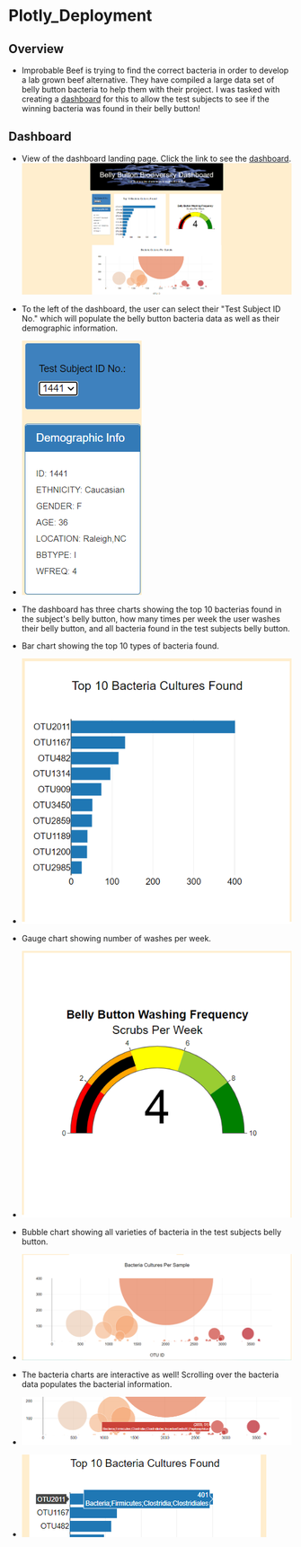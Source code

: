 # Plotly_Deployment

## Overview
* Improbable Beef is trying to find the correct bacteria in order to develop a lab grown beef alternative. They have compiled a large data set of belly button bacteria to help them with their project. I was tasked with creating a [dashboard](https://bryantklewer.github.io/plotly_deployment/) for this to allow the test subjects to see if the winning bacteria was found in their belly button!

## Dashboard
* View of the dashboard landing page. Click the link to see the [dashboard](https://bryantklewer.github.io/plotly_deployment/).
![home_page](https://github.com/BryantKlewer/plotly_deployment/blob/main/Screen_Shots/home_page.png)

* To the left of the dashboard, the user can select their "Test Subject ID No." which will populate the belly button bacteria data as well as their demographic information. 
* ![test_subject_data](https://github.com/BryantKlewer/plotly_deployment/blob/main/Screen_Shots/test_subject_data.png)

* The dashboard has three charts showing the top 10 bacterias found in the subject's belly button, how many times per week the user washes their belly button, and all bacteria found in the test subjects belly button. 
* Bar chart showing the top 10 types of bacteria found.
* ![top_cultures_found](https://github.com/BryantKlewer/plotly_deployment/blob/main/Screen_Shots/top_cultures_found.png)
* Gauge chart showing number of washes per week.
* ![weekly_washes](https://github.com/BryantKlewer/plotly_deployment/blob/main/Screen_Shots/weekly_washes.png)
* Bubble chart showing all varieties of bacteria in the test subjects belly button. 
* ![culture_samples](https://github.com/BryantKlewer/plotly_deployment/blob/main/Screen_Shots/culture_samples.png)
* The bacteria charts are interactive as well! Scrolling over the bacteria data populates the bacterial information. 
* ![bacteria_info1](https://github.com/BryantKlewer/plotly_deployment/blob/main/Screen_Shots/bacteria_info1.png)
* ![bacteria_info2](https://github.com/BryantKlewer/plotly_deployment/blob/main/Screen_Shots/bacteria_info2.png)

